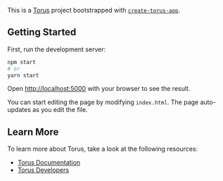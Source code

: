 This is a [Torus](https://tor.us) project bootstrapped with [`create-torus-app`](https://github.com/torusresearch/torus-cli/tree/main/packages/create).

## Getting Started

First, run the development server:

```bash
npm start
# or
yarn start
```

Open [http://localhost:5000](http://localhost:5000) with your browser to see the result.

You can start editing the page by modifying `index.html`. The page auto-updates as you edit the file.

## Learn More

To learn more about Torus, take a look at the following resources:

- [Torus Documentation](https://docs.tor.us)
- [Torus Developers](https://developer.tor.us)

